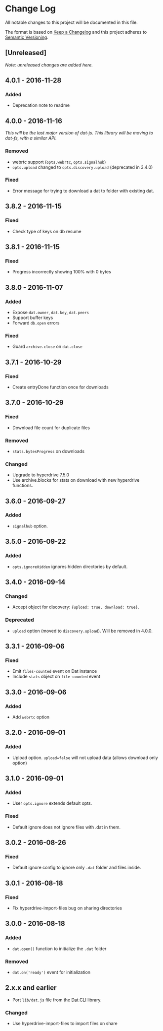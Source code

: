 # Change Log
All notable changes to this project will be documented in this file.

The format is based on [Keep a Changelog](http://keepachangelog.com/) 
and this project adheres to [Semantic Versioning](http://semver.org/).

## [Unreleased]
*Note: unreleased changes are added here.*
<!-- Change types:
  ### Added, ### Changed, ### Fixed, ### Removed, ### Deprecated
-->

## 4.0.1 - 2016-11-28
### Added
* Deprecation note to readme

## 4.0.0 - 2016-11-16
*This will be the last major version of dat-js. This library will be moving to dat-fs, with a similar API.*

### Removed
* webrtc support (`opts.webrtc`, `opts.signalhub`)
* `opts.upload` changed to `opts.discovery.upload` (deprecated in 3.4.0)

### Fixed
* Error message for trying to download a dat to folder with existing dat.


## 3.8.2 - 2016-11-15
### Fixed
* Check type of keys on db resume

## 3.8.1 - 2016-11-15
### Fixed
* Progress incorrectly showing 100% with 0 bytes

## 3.8.0 - 2016-11-07
### Added
* Expose `dat.owner`, `dat.key`, `dat.peers`
* Support buffer keys
* Forward `db.open` errors

### Fixed
* Guard `archive.close` on `dat.close`

## 3.7.1 - 2016-10-29
### Fixed
* Create entryDone function once for downloads

## 3.7.0 - 2016-10-29
### Fixed
* Download file count for duplicate files

### Removed
* `stats.bytesProgress` on downloads

### Changed
* Upgrade to hyperdrive 7.5.0
* Use archive.blocks for stats on download with new hyperdrive functions.

## 3.6.0 - 2016-09-27
### Added
* `signalhub` option.

## 3.5.0 - 2016-09-22
### Added
* `opts.ignoreHidden` ignores hidden directories by default.

## 3.4.0 - 2016-09-14
### Changed
* Accept object for discovery: `{upload: true, download: true}`.

### Deprecated
* `upload` option (moved to `discovery.upload`). Will be removed in 4.0.0.

## 3.3.1 - 2016-09-06
### Fixed
* Emit `files-counted` event on Dat instance
* Include `stats` object on `file-counted` event

## 3.3.0 - 2016-09-06
### Added
* Add `webrtc` option

## 3.2.0 - 2016-09-01
### Added
* Upload option. `upload=false` will not upload data (allows download only option)

## 3.1.0 - 2016-09-01
### Added
* User `opts.ignore` extends default opts.

### Fixed
* Default ignore does not ignore files with .dat in them.

## 3.0.2 - 2016-08-26
### Fixed
* Default ignore config to ignore only `.dat` folder and files inside.

## 3.0.1 - 2016-08-18
### Fixed
* Fix hyperdrive-import-files bug on sharing directories

## 3.0.0 - 2016-08-18
### Added
* `dat.open()` function to initialize the `.dat` folder

### Removed
* `dat.on('ready')` event for initialization


## 2.x.x and earlier

* Port `lib/dat.js` file from the [Dat CLI](https://github.com/datproject/dat) library.

### Changed
* Use hyperdrive-import-files to import files on share
